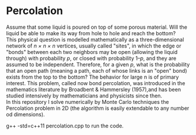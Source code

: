 # Percolation

Assume that some liquid is poured on top of some porous material. Will the liquid be able to make its way from hole to hole and reach the bottom?  
This physical question is modelled mathematically as a three-dimensional network of *n × n × n* vertices, usually called "sites", in which the edge or "bonds" between each two neighbors may be open (allowing the liquid through) with probability *p*, or closed with probability 1–*p*, and they are assumed to be independent. Therefore, for a given *p*, what is the probability that an open path (meaning a path, each of whose links is an "open" bond) exists from the top to the bottom? The behavior for large n is of primary interest. This problem, called now bond percolation, was introduced in the mathematics literature by Broadbent & Hammersley (1957),and has been studied intensively by mathematicians and physicists since then.  
In this repository I solve numerically by Monte Carlo techniques the Percolation problem in 2D (the algorithm is easily extendable to any number od dimensions).  

g++ -std=c++11 percolation.cpp to run the code.

